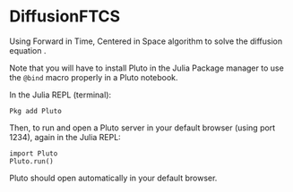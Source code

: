 # DiffusionFTCS
Using Forward in Time, Centered in Space algorithm to solve the diffusion equation .

Note that you will have to install Pluto in the Julia Package manager to use the <code>@bind</code> macro properly in a Pluto notebook.

In the Julia REPL (terminal):

<code>Pkg add Pluto</code>

Then, to run and open a Pluto server in your default browser (using port 1234), again in the Julia REPL:

<code>import Pluto</code><br>
<code>Pluto.run()</code>

Pluto should open automatically in your default browser.

